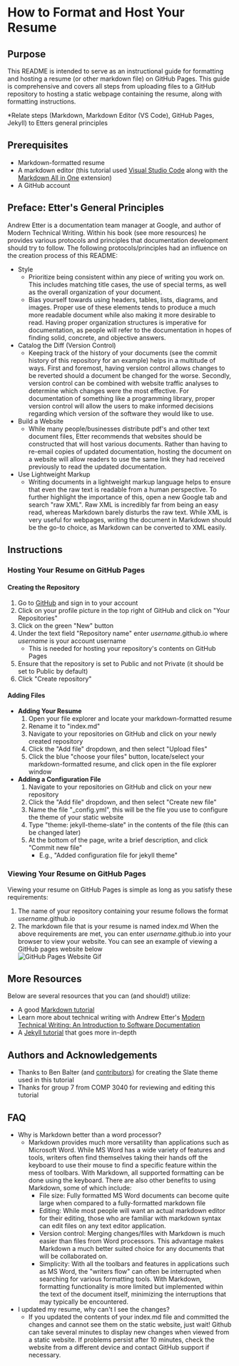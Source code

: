 # How to Format and Host Your Resume

## Purpose
This README is intended to serve as an instructional guide for formatting and 
hosting a resume (or other markdown file) on GitHub Pages. This guide is comprehensive
and covers all steps from uploading files to a GitHub repository to hosting a static
webpage containing the resume, along with formatting instructions.  

*Relate steps (Markdown, Markdown Editor (VS Code), GitHub Pages, Jekyll) to Etters general principles

## Prerequisites
- Markdown-formatted resume
- A markdown editor (this tutorial used [Visual Studio Code](https://code.visualstudio.com/) along with the [Markdown All in One](https://marketplace.visualstudio.com/items?itemName=yzhang.markdown-all-in-one) extension)
- A GitHub account

## Preface: Etter's General Principles
Andrew Etter is a documentation team manager at Google, and author of Modern Technical Writing. Within his book (see more resources) he provides
various protocols and principles that documentation development should try to follow. The following protocols/principles had an influence on the creation process
of this README:
- Style
    - Prioritize being consistent within any piece of writing you work on. This includes matching title cases, the use of special terms, as well as the overall
    organization of your document.
    - Bias yourself towards using headers, tables, lists, diagrams, and images. Proper use of these elements tends to produce a much more readable document while
    also making it more desirable to read. Having proper organization structures is imperative for documentation, as people will refer to the documentation in hopes
    of finding solid, concrete, and objective answers.
- Catalog the Diff (Version Control)
    - Keeping track of the history of your documents (see the commit history of this repository for an example) helps in a multitude of ways. First and foremost,
    having version control allows changes to be reverted should a document be changed for the worse. Secondly, version control can be combined with website traffic
    analyses to determine which changes were the most effective. For documentation of something like a programming library, proper version control will allow the
    users to make informed decisions regarding which version of the software they would like to use.
- Build a Website
    - While many people/businesses distribute pdf's and other text document files, Etter recommends that websites should be constructed that will host various
    documents. Rather than having to re-email copies of updated documentation, hosting the document on a website will allow readers to use the same link they had
    received previously to read the updated documentation.
- Use Lightweight Markup
    - Writing documents in a lightweight markup language helps to ensure that even the raw text is readable from a human perspective. To further highlight the
    importance of this, open a new Google tab and search "raw XML". Raw XML is incredibly far from being an easy read, whereas Markdown barely disturbs the raw
    text. While XML is very useful for webpages, writing the document in Markdown should be the go-to choice, as Markdown can be converted to XML easily.  

## Instructions

### Hosting Your Resume on GitHub Pages

#### Creating the Repository
1. Go to [GitHub](https://github.com/) and sign in to your account
2. Click on your profile picture in the top right of GitHub and click on "Your Repositories"
3. Click on the green "New" button
4. Under the text field "Repository name" enter *username*.github.io where *username* is your account username
    - This is needed for hosting your repository's contents on GitHub Pages
5. Ensure that the repository is set to Public and not Private (it should be set to Public by default)
6. Click "Create repository"

#### Adding Files
- **Adding Your Resume**
    1. Open your file explorer and locate your markdown-formatted resume
    2. Rename it to "index.md"
    3. Navigate to your repositories on GitHub and click on your newly created repository
    4. Click the "Add file" dropdown, and then select "Upload files"
    5. Click the blue "choose your files" button, locate/select your markdown-formatted resume, and click open in the file explorer window
- **Adding a Configuration File**
    1. Navigate to your repositories on GitHub and click on your new repository
    2. Click the "Add file" dropdown, and then select "Create new file"
    3. Name the file "_config.yml", this will be the file you use to configure the theme of your static website
    4. Type "theme: jekyll-theme-slate" in the contents of the file (this can be changed later)
    5. At the bottom of the page, write a brief description, and click "Commit new file"
        - E.g., "Added configuration file for jekyll theme"

### Viewing Your Resume on GitHub Pages
Viewing your resume on GitHub Pages is simple as long as you satisfy these requirements:  
1. The name of your repository containing your resume follows the format *username*.github.io
2. The markdown file that is your resume is named index.md
When the above requirements are met, you can enter *username*.github.io into your browser to view your website. You can see an example of viewing a GitHub pages website below  
![GitHub Pages Website Gif](https://i.imgur.com/GXibCNi.gif)

## More Resources
Below are several resources that you can (and should!) utilize:
- A good [Markdown tutorial](https://docs.github.com/en/get-started/writing-on-github/getting-started-with-writing-and-formatting-on-github/basic-writing-and-formatting-syntax)
- Learn more about technical writing with Andrew Etter's [Modern Technical Writing: An Introduction to Software Documentation](https://www.amazon.ca/Modern-Technical-Writing-Introduction-Documentation-ebook/dp/B01A2QL9SS)
- A [Jekyll tutorial](https://www.taniarascia.com/make-a-static-website-with-jekyll/) that goes more in-depth

## Authors and Acknowledgements
- Thanks to Ben Balter (and [contributors](https://github.com/pages-themes/slate/graphs/contributors)) for creating the Slate theme used in this tutorial
- Thanks for group 7 from COMP 3040 for reviewing and editing this tutorial

## FAQ
- Why is Markdown better than a word processor?
    - Markdown provides much more versatility than applications such as Microsoft Word. While MS Word has a wide variety of features and tools, writers often find
    themselves taking their hands off the keyboard to use their mouse to find a specific feature within the mess of toolbars. With Markdown, all supported
    formatting can be done using the keyboard. There are also other benefits to using Markdown, some of which include:
        - File size: Fully formatted MS Word documents can become quite large when compared to a fully-formatted markdown file
        - Editing: While most people will want an actual markdown editor for their editing, those who are familiar with markdown syntax can edit files
        on any text editor application.
        - Version control: Merging changes/files with Markdown is much easier than files from Word processors. This advantage makes Markdown a much better suited
        choice for any documents that will be collaborated on.
        - Simplicity: With all the toolbars and features in applications such as MS Word, the "writers flow" can often be interrupted when searching for various
        formatting tools. With Markdown, formatting functionality is more limited but implemented within the text of the document itself, minimizing the
        interruptions that may typically be encountered.
- I updated my resume, why can't I see the changes?
    - If you updated the contents of your index.md file and committed the changes and cannot see them on the static website, just wait! 
    Github can take several minutes to display new changes when viewed from a static website. If problems persist after 10 minutes, check the
    website from a different device and contact GitHub support if necessary.
